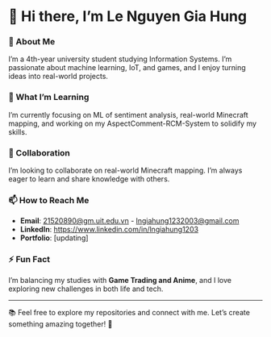 # 👋 Hi there, I’m Le Nguyen Gia Hung  

### 👀 About Me  
I’m a 4th-year university student studying Information Systems. I’m passionate about machine learning, IoT, and games, and I enjoy turning ideas into real-world projects.  

### 🌱 What I’m Learning  
I’m currently focusing on ML of sentiment analysis, real-world Minecraft mapping, and working on my AspectComment-RCM-System to solidify my skills.  

### 💞️ Collaboration  
I’m looking to collaborate on real-world Minecraft mapping. I’m always eager to learn and share knowledge with others.  

### 📫 How to Reach Me  
- **Email**: 21520890@gm.uit.edu.vn - lngiahung1232003@gmail.com  
- **LinkedIn**: https://www.linkedin.com/in/lngiahung1203  
- **Portfolio**: [updating]  

### ⚡ Fun Fact  
I’m balancing my studies with **Game Trading and Anime**, and I love exploring new challenges in both life and tech.  

---

📚 Feel free to explore my repositories and connect with me. Let’s create something amazing together! 🚀
